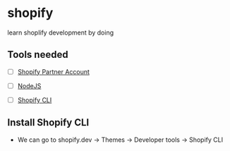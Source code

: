 # shopify
learn shoplify development by doing

## Tools needed

- [ ] [Shopify Partner Account](https://www.shopify.com/partners)

- [ ] [NodeJS](https://nodejs.org/en/)

- [ ] [Shopify CLI](https://shopify.dev/tools/cli)

## Install Shopify CLI

- We can go to shopify.dev -> Themes -> Developer tools -> Shopify CLI